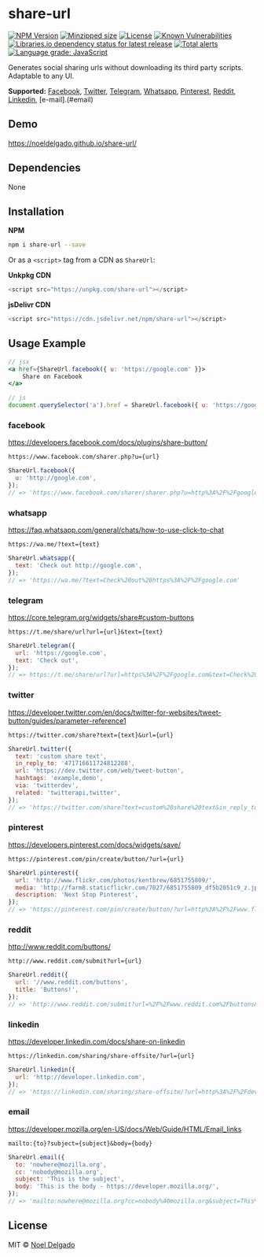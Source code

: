 # share-url

[![NPM Version][npm-image]][npm-url]
[![Minzipped size][bundlephobia-image]][bundlephobic-url]
[![License][license-image]][license-url]
[![Known Vulnerabilities][snyk-image]][snyk-url]
[![Libraries.io dependency status for latest release][librariesio-img]][librariesio-url]
[![Total alerts][lgtm-image]][lgtm-url]
[![Language grade: JavaScript][lgtm-grade-image]][lgtm-grade-url]

Generates social sharing urls without downloading its third party scripts. Adaptable to any UI.

**Supported:** [Facebook](#facebook), [Twitter](#twitter), [Telegram](#telegram), [Whatsapp](#whatsapp), [Pinterest](#pinteres), [Reddit](#reddit), [Linkedin](#linkedin), [e-mail].(#email)

## Demo
https://noeldelgado.github.io/share-url/

## Dependencies
None

## Installation

**NPM**

```sh
npm i share-url --save
```

Or as a `<script>` tag from a CDN as `ShareUrl`:

**Unkpkg CDN**

```js
<script src="https://unpkg.com/share-url"></script>
```

**jsDelivr CDN**

```js
<script src="https://cdn.jsdelivr.net/npm/share-url"></script>
```

## Usage Example

```jsx
// jsx
<a href={ShareUrl.facebook({ u: 'https://google.com' }}>
	Share on Facebook
</a>
```
```js
// js
document.querySelector('a').href = ShareUrl.facebook({ u: 'https://google.com' });
```

### facebook
https://developers.facebook.com/docs/plugins/share-button/

```
https://www.facebook.com/sharer.php?u={url}
```

```js
ShareUrl.facebook({
  u: 'http://google.com',
});
// => 'https://www.facebook.com/sharer/sharer.php?u=http%3A%2F%2Fgoogle.com'
```

### whatsapp
https://faq.whatsapp.com/general/chats/how-to-use-click-to-chat

```
https://wa.me/?text={text}
```
```js
ShareUrl.whatsapp({
  text: 'Check out http://google.com',
});
// => 'https://wa.me/?text=Check%20out%20https%3A%2F%2Fgoogle.com'
```

### telegram
https://core.telegram.org/widgets/share#custom-buttons

```
https://t.me/share/url?url={url}&text={text}
```

```js
ShareUrl.telegram({
  url: 'https://google.com',
  text: 'Check out',
});
// => https://t.me/share/url?url=https%3A%2F%2Fgoogle.com&text=Check%20out
```

### twitter
https://developer.twitter.com/en/docs/twitter-for-websites/tweet-button/guides/parameter-reference1

```
https://twitter.com/share?text={text}&url={url}
```

```js
ShareUrl.twitter({
  text: 'custom share text',
  in_reply_to: '471716611724812288',
  url: 'https://dev.twitter.com/web/tweet-button',
  hashtags: 'example,demo',
  via: 'twitterdev',
  related: 'twitterapi,twitter',
});
// => 'https://twitter.com/share?text=custom%20share%20text&in_reply_to=471716611724812288&url=https%3A%2F%2Fdev.twitter.com%2Fweb%2Ftweet-button&hashtags=example%2Cdemo&via=twitterdev&related=twitterapi%2Ctwitter'
```

### pinterest
https://developers.pinterest.com/docs/widgets/save/

```
https://pinterest.com/pin/create/button/?url={url}
```

```js
ShareUrl.pinterest({
  url: 'http://www.flickr.com/photos/kentbrew/6851755809/',
  media: 'http://farm8.staticflickr.com/7027/6851755809_df5b2051c9_z.jpg',
  description: 'Next Stop Pinterest',
});
// => 'https://pinterest.com/pin/create/button/?url=http%3A%2F%2Fwww.flickr.com%2Fphotos%2Fkentbrew%2F6851755809%2F&media=http%3A%2F%2Ffarm8.staticflickr.com%2F7027%2F6851755809_df5b2051c9_z.jpg&description=Next%20Stop%20Pinterest'

```

### reddit
http://www.reddit.com/buttons/

```
http://www.reddit.com/submit?url={url}
```

```js
ShareUrl.reddit({
  url: '//www.reddit.com/buttons',
  title: 'Buttons!',
});
// => 'http://www.reddit.com/submit?url=%2F%2Fwww.reddit.com%2Fbuttons&title=Buttons!'
```

### linkedin
https://developer.linkedin.com/docs/share-on-linkedin

```
https://linkedin.com/sharing/share-offsite/?url={url}
```

```js
ShareUrl.linkedin({
  url: 'http://developer.linkedin.com',
});
// => 'https://linkedin.com/sharing/share-offsite/?url=http%3A%2F%2Fdeveloper.linkedin.com'
```

### email
https://developer.mozilla.org/en-US/docs/Web/Guide/HTML/Email_links

```
mailto:{to}?subject={subject}&body={body}
```

```js
ShareUrl.email({
  to: 'nowhere@mozilla.org',
  cc: 'nobody@mozilla.org',
  subject: 'This is the subject',
  body: 'This is the body - https://developer.mozilla.org/',
});
// => 'mailto:nowhere@mozilla.org?cc=nobody%40mozilla.org&subject=This%20is%20the%20subject&body=This%20is%20the%20body%20-%20https%3A%2F%2Fdeveloper.mozilla.org%2F'
```

## License
MIT © [Noel Delgado](http://pixelia.me/)

[npm-image]: https://img.shields.io/npm/v/share-url.svg?logo=npm&label=NPM
[npm-url]: https://www.npmjs.com/package/share-url
[bundlephobia-image]: https://img.shields.io/bundlephobia/minzip/share-url?label=size
[bundlephobic-url]: https://bundlephobia.com/result?p=share-url
[license-image]: https://img.shields.io/npm/l/share-url.svg
[license-url]: https://github.com/noeldelgado/share-url/blob/master/LICENSE
[snyk-image]: https://snyk.io/test/npm/share-url/badge.svg
[snyk-url]: https://snyk.io/test/npm/share-url
[librariesio-img]: https://img.shields.io/librariesio/release/npm/share-url
[librariesio-url]: https://libraries.io/npm/share-url
[lgtm-image]: https://img.shields.io/lgtm/alerts/g/noeldelgado/share-url.svg?logo=lgtm&logoWidth=18
[lgtm-url]: https://lgtm.com/projects/g/noeldelgado/share-url/alerts/
[lgtm-grade-image]: https://img.shields.io/lgtm/grade/javascript/g/noeldelgado/share-url.svg?logo=lgtm&logoWidth=18
[lgtm-grade-url]: https://lgtm.com/projects/g/noeldelgado/share-url/context:javascript